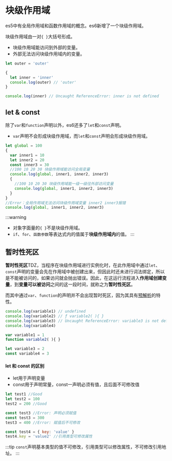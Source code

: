 # 块级作用域
es5中有全局作用域和函数作用域的概念。es6新增了一个块级作用域。

块级作用域由一对`{ }`大括号形成。
* 块级作用域能访问到外部的变量。
* 外部无法访问块级作用域内的变量。
```js
let outer = 'outer'

{
  let inner = 'inner'
  console.log(outer) // 'outer'
}

console.log(inner) // Uncaught ReferenceError: inner is not defined
```

## let & const
除了`var`和`function`声明以外，es6还多了`let`和`const`声明。

* `var`声明不会形成块级作用域，而`let`和`const`声明会形成块级作用域。
```js
let global = 100
{
  var inner1 = 10
  let inner2 = 20
  const inner3 = 30
  //100 10 20 30 块级作用域能访问全局变量
  console.log(global, inner1, inner2, inner3)
  {
    //100 10 20 30 块级作用域能一级一级往外部访问变量
    console.log(global, inner1, inner2, inner3)
  }
}
//Error：全局作用域无法访问块级作用域变量 inner2 inner3报错
console.log(global, inner1, inner2, inner3) 
```
:::warning
* 对象字面量的`{ }`不是块级作用域。
* `if`、`for`、`函数参数`等表达式内的值属于**块级作用域内**的值。
:::

## 暂时性死区
**暂时性死区**TDZ，当程序在块级作用域进行实例化时，在此作用域中通过`let`、`const`声明的变量会先在作用域中被创建出来，但因此时还未进行词法绑定，所以是不能被访问的，如果访问就会抛出错误。因此，在这运行流程进入**作用域创建变量**，到**变量可以被访问**之间的这一段时间，就称之为**暂时性死区**。

而其中通过`var`、`function`的声明并不会出现暂时死区，因为其具有[预解析](/Javascript/function.html#预解析)的特性。

```js
console.log(variable1) // undefined
console.log(variable2) // ƒ variable2( ){ }
console.log(variable3) // Uncaught ReferenceError: variable3 is not defined
console.log(variable4)

var variable1 = 1
function variable2( ){ }

let variable3 = 2
const variable4 = 3
```

#### let 和 const 的区别
* let用于声明变量
* const用于声明常量，const一声明必须有值，且后面不可修改值

```js
let test1 //Good
let test2 = 100
test2 = 200 //Good

const test3 //Error: 声明必须赋值
const test3 = 300
test3 = 400 //Error: 赋值后不可修改

const test4 = { key: 'value' }
test4.key = 'value2' //引用类型可修改属性
```
:::tip
`const`声明基本类型的值不可修改，引用类型可以修改属性，不可修改引用地址。
:::